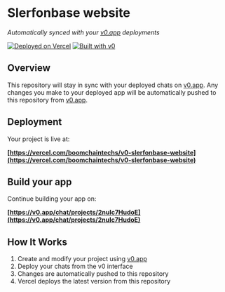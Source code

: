 # Slerfonbase website

*Automatically synced with your [v0.app](https://v0.app) deployments*

[![Deployed on Vercel](https://img.shields.io/badge/Deployed%20on-Vercel-black?style=for-the-badge&logo=vercel)](https://vercel.com/boomchaintechs/v0-slerfonbase-website)
[![Built with v0](https://img.shields.io/badge/Built%20with-v0.app-black?style=for-the-badge)](https://v0.app/chat/projects/2nuIc7HudoE)

## Overview

This repository will stay in sync with your deployed chats on [v0.app](https://v0.app).
Any changes you make to your deployed app will be automatically pushed to this repository from [v0.app](https://v0.app).

## Deployment

Your project is live at:

**[https://vercel.com/boomchaintechs/v0-slerfonbase-website](https://vercel.com/boomchaintechs/v0-slerfonbase-website)**

## Build your app

Continue building your app on:

**[https://v0.app/chat/projects/2nuIc7HudoE](https://v0.app/chat/projects/2nuIc7HudoE)**

## How It Works

1. Create and modify your project using [v0.app](https://v0.app)
2. Deploy your chats from the v0 interface
3. Changes are automatically pushed to this repository
4. Vercel deploys the latest version from this repository